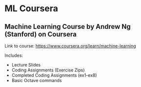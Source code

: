 # ML Coursera

## Machine Learning Course by Andrew Ng (Stanford) on Coursera
Link to course: https://www.coursera.org/learn/machine-learning

Includes:
<ul>
    <li>Lecture Slides</li>
    <li>Coding Assignments (Exercise Zips)</li>
    <li>Completed Coding Assignments (ex1-ex8)</li>
    <li>Basic Octave commands</li>
</ul>
